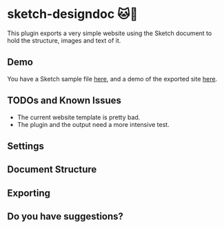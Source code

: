 # sketch-designdoc :cat::dog:

This plugin exports a very simple website using the Sketch document to hold the structure, images and text of it.

## Demo 
You have a Sketch sample file [here](https://github.com/mamuso/sketch-designdoc/raw/master/sample_doc.sketch), and a demo of the exported site [here](https://dl.dropboxusercontent.com/u/8274/designdoc/index.html).

## TODOs and Known Issues
- The current website template is pretty bad.
- The plugin and the output need a more intensive test. 

## Settings

## Document Structure

## Exporting

## Do you have suggestions?


